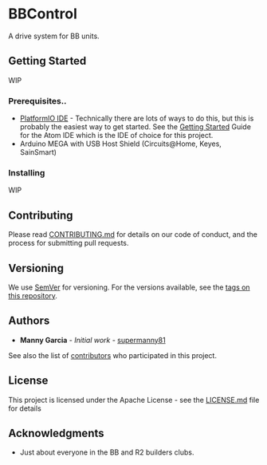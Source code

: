 # BBControl

A drive system for BB units.

## Getting Started

WIP

### Prerequisites..

* [PlatformIO IDE](https://platformio.org/platformio-ide) - Technically there are lots of ways to do this, but this is probably the easiest way to get started. See the [Getting Started](https://platformio.org/get-started/ide?install=atom) Guide for the Atom IDE which is the IDE of choice for this project.
* Arduino MEGA with USB Host Shield (Circuits@Home, Keyes, SainSmart)

### Installing

WIP

## Contributing

Please read [CONTRIBUTING.md](https://gist.github.com/PurpleBooth/b24679402957c63ec426) for details on our code of conduct, and the process for submitting pull requests.

## Versioning

We use [SemVer](http://semver.org/) for versioning. For the versions available, see the [tags on this repository](https://github.com/your/project/tags).

## Authors

* **Manny Garcia** - *Initial work* - [supermanny81](https://github.com/supermanny81)

See also the list of [contributors](https://github.com/supermanny81/BB8-Drive/graphs/contributors) who participated in this project.

## License

This project is licensed under the Apache License - see the [LICENSE.md](LICENSE.md) file for details

## Acknowledgments

* Just about everyone in the BB and R2 builders clubs.
